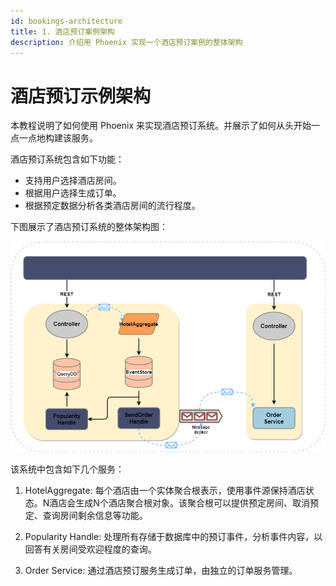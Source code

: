 ```yaml
---
id: bookings-architecture
title: 1. 酒店预订案例架构
description: 介绍用 Phoenix 实现一个酒店预订案例的整体架构
---
```


# 酒店预订示例架构

本教程说明了如何使用 Phoenix 来实现酒店预订系统。并展示了如何从头开始一点一点地构建该服务。

酒店预订系统包含如下功能：

- 支持用户选择酒店房间。
- 根据用户选择生成订单。
- 根据预定数据分析各类酒店房间的流行程度。

下图展示了酒店预订系统的整体架构图：

![image](../../assets/phoenix/quick-start/hotel-bookings.png)

该系统中包含如下几个服务：

1. HotelAggregate: 每个酒店由一个实体聚合根表示，使用事件源保持酒店状态。N酒店会生成N个酒店聚合根对象。该聚合根可以提供预定房间、取消预定、查询房间剩余信息等功能。

2. Popularity Handle: 处理所有存储于数据库中的预订事件，分析事件内容，以回答有关房间受欢迎程度的查询。

3. Order Service: 通过酒店预订服务生成订单，由独立的订单服务管理。
